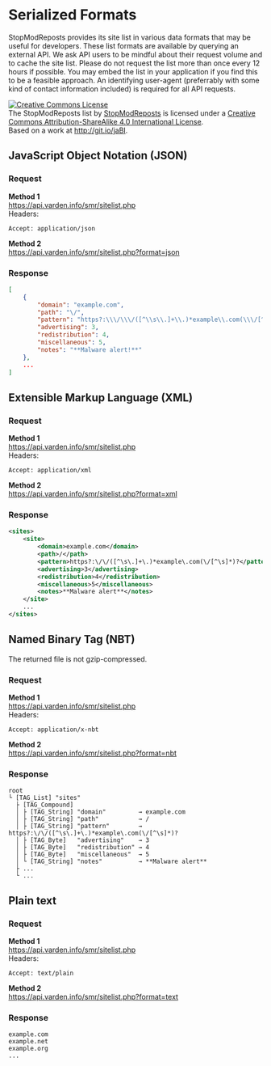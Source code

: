 # Serialized Formats

StopModReposts provides its site list in various data formats that may be useful for developers. These list formats are available by querying an external API. We ask API users to be mindful about their request volume and to cache the site list. Please do not request the list more than once every 12 hours if possible. You may embed the list in your application if you find this to be a feasible approach. An identifying user-agent (preferrably with some kind of contact information included) is required for all API requests.

<a rel="license" href="http://creativecommons.org/licenses/by-sa/4.0/"><img alt="Creative Commons License" style="border-width:0" src="https://i.creativecommons.org/l/by-sa/4.0/88x31.png" /></a><br /><span xmlns:dct="http://purl.org/dc/terms/" href="http://purl.org/dc/dcmitype/Text" property="dct:title" rel="dct:type">The StopModReposts list</span> by <a xmlns:cc="http://creativecommons.org/ns#" href="http://stopmodreposts.org/" property="cc:attributionName" rel="cc:attributionURL">StopModReposts</a> is licensed under a <a rel="license" href="http://creativecommons.org/licenses/by-sa/4.0/">Creative Commons Attribution-ShareAlike 4.0 International License</a>.<br />Based on a work at <a xmlns:dct="http://purl.org/dc/terms/" href="http://git.io/jaBI" rel="dct:source">http://git.io/jaBI</a>.

## JavaScript Object Notation (JSON)

### Request

**Method 1**  
https://api.varden.info/smr/sitelist.php  
Headers:
    
    Accept: application/json

**Method 2**  
https://api.varden.info/smr/sitelist.php?format=json

### Response

```json
[
    {
        "domain": "example.com",
        "path": "\/",
        "pattern": "https?:\\\/\\\/([^\\s\\.]+\\.)*example\\.com(\\\/[^\\s]*)?",
        "advertising": 3,
        "redistribution": 4,
        "miscellaneous": 5,
        "notes": "**Malware alert!**"
    },
    ...
]
```

## Extensible Markup Language (XML)

### Request

**Method 1**  
https://api.varden.info/smr/sitelist.php  
Headers:
    
    Accept: application/xml

**Method 2**  
https://api.varden.info/smr/sitelist.php?format=xml

### Response

```xml
<sites>
    <site>
        <domain>example.com</domain>
        <path>/</path>
        <pattern>https?:\/\/([^\s\.]+\.)*example\.com(\/[^\s]*)?</pattern>
        <advertising>3</advertising>
        <redistribution>4</redistribution>
        <miscellaneous>5</miscellaneous>
        <notes>**Malware alert**</notes>
    </site>
    ...
</sites>
```

## Named Binary Tag (NBT)

The returned file is not gzip-compressed.

### Request

**Method 1**  
https://api.varden.info/smr/sitelist.php  
Headers:
    
    Accept: application/x-nbt

**Method 2**  
https://api.varden.info/smr/sitelist.php?format=nbt

### Response

```
root
└ [TAG_List] "sites"
  ├ [TAG_Compound]
  │ ├ [TAG_String] "domain"         → example.com
  │ ├ [TAG_String] "path"           → /
  │ ├ [TAG_String] "pattern"        → https?:\/\/([^\s\.]+\.)*example\.com(\/[^\s]*)?
  │ ├ [TAG_Byte]   "advertising"    → 3
  │ ├ [TAG_Byte]   "redistribution" → 4
  │ ├ [TAG_Byte]   "miscellaneous"  → 5
  │ └ [TAG_String] "notes"          → **Malware alert**
  ├ ...
  └ ...
```

## Plain text

### Request

**Method 1**  
https://api.varden.info/smr/sitelist.php  
Headers:
    
    Accept: text/plain

**Method 2**  
https://api.varden.info/smr/sitelist.php?format=text

### Response

```
example.com
example.net
example.org
...
```
